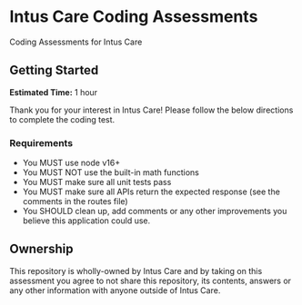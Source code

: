 # Intus Care Coding Assessments

Coding Assessments for Intus Care

## Getting Started 


**Estimated Time:** 1 hour

Thank you for your interest in Intus Care! Please follow the below directions to complete the coding test.

### Requirements

- You MUST use node v16+
- You MUST NOT use the built-in math functions
- You MUST make sure all unit tests pass
- You MUST make sure all APIs return the expected response (see the comments in the routes file)
- You SHOULD clean up, add comments or any other improvements you believe this application could use.

## Ownership

This repository is wholly-owned by Intus Care and by taking on this assessment you agree to not share this repository, its 
contents, answers or any other information with anyone outside of Intus Care.
